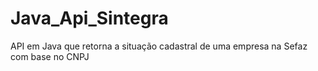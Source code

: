 # Java_Api_Sintegra
API em Java que retorna a situação cadastral de uma empresa na Sefaz com base no CNPJ
